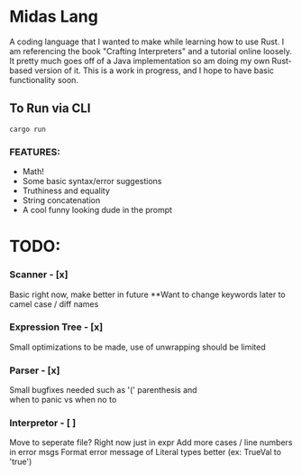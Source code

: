 # Midas Lang

A coding language that I wanted to make while learning how to use Rust.
I am referencing the book "Crafting Interpreters" and a tutorial online loosely. It pretty much goes off of a Java implementation so am doing my own Rust-based version of it.
This is a work in progress, and I hope to have basic functionality soon.


## To Run via CLI

```
cargo run
```

### FEATURES:
- Math!
- Some basic syntax/error suggestions
- Truthiness and equality
- String concatenation
- A cool funny looking dude in the prompt

# TODO:

### Scanner - [x]
Basic right now, make better in future
**Want to change keywords later to camel case / diff names
### Expression Tree - [x]
Small optimizations to be made, use of
unwrapping should be limited
### Parser - [x]
Small bugfixes needed such as '(' parenthesis and  
when to panic vs when no to
### Interpretor - [ ]
Move to seperate file? Right now just in expr
Add more cases / line numbers in error msgs
Format error message of Literal types better (ex: TrueVal to 'true')


